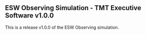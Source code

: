## ESW Observing Simulation - TMT Executive Software v1.0.0

This is a release v1.0.0 of the ESW Observing simulation.
